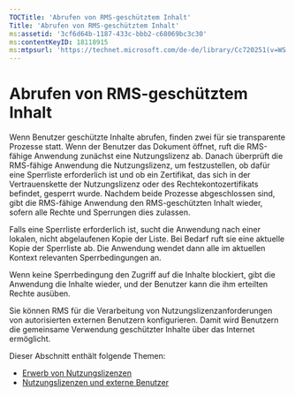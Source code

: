 ```yaml
---
TOCTitle: 'Abrufen von RMS-geschütztem Inhalt'
Title: 'Abrufen von RMS-geschütztem Inhalt'
ms:assetid: '3cf6d64b-1187-433c-bbb2-c68069bc3c30'
ms:contentKeyID: 18118915
ms:mtpsurl: 'https://technet.microsoft.com/de-de/library/Cc720251(v=WS.10)'
---
```


Abrufen von RMS-geschütztem Inhalt
==================================

Wenn Benutzer geschützte Inhalte abrufen, finden zwei für sie transparente Prozesse statt. Wenn der Benutzer das Dokument öffnet, ruft die RMS-fähige Anwendung zunächst eine Nutzungslizenz ab. Danach überprüft die RMS-fähige Anwendung die Nutzungslizenz, um festzustellen, ob dafür eine Sperrliste erforderlich ist und ob ein Zertifikat, das sich in der Vertrauenskette der Nutzungslizenz oder des Rechtekontozertifikats befindet, gesperrt wurde. Nachdem beide Prozesse abgeschlossen sind, gibt die RMS-fähige Anwendung den RMS-geschützten Inhalt wieder, sofern alle Rechte und Sperrungen dies zulassen.

Falls eine Sperrliste erforderlich ist, sucht die Anwendung nach einer lokalen, nicht abgelaufenen Kopie der Liste. Bei Bedarf ruft sie eine aktuelle Kopie der Sperrliste ab. Die Anwendung wendet dann alle im aktuellen Kontext relevanten Sperrbedingungen an.

Wenn keine Sperrbedingung den Zugriff auf die Inhalte blockiert, gibt die Anwendung die Inhalte wieder, und der Benutzer kann die ihm erteilten Rechte ausüben.

Sie können RMS für die Verarbeitung von Nutzungslizenzanforderungen von autorisierten externen Benutzern konfigurieren. Damit wird Benutzern die gemeinsame Verwendung geschützter Inhalte über das Internet ermöglicht.

Dieser Abschnitt enthält folgende Themen:

-   [Erwerb von Nutzungslizenzen](https://technet.microsoft.com/0b6cde34-418a-4dee-9d27-b65b93b535ac)
-   [Nutzungslizenzen und externe Benutzer](https://technet.microsoft.com/02db9bda-180e-438f-863d-26252083a471)
